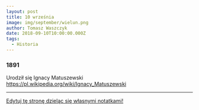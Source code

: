 ```yaml
---
layout: post
title: 10 września
image: img/september/wielun.png
author: Tomasz Waszczyk
date: 2018-09-10T10:00:00.000Z
tags:
  - Historia
---
```


### 1891

Urodził się Ignacy Matuszewski <https://pl.wikipedia.org/wiki/Ignacy_Matuszewski>

---

<a href="https://github.com/TomaszWaszczyk/historia.waszczyk.com/edit/master/src/content/september-10.md" target="_blank">Edytuj tę stronę dzieląc się własnymi notatkami!</a>
